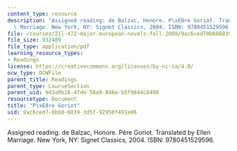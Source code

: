 ```yaml
---
content_type: resource
description: "Assigned reading: de Balzac, Honore. P\xE8re Goriot. Translated by Ellen\
  \ Marriage. New York, NY: Signet Classics, 2004. ISBN: 9780451529596. "
file: /courses/21l-472-major-european-novels-fall-2008/9ac6ced70b6868393d5f92950f491e86_pere_goriot.pdf
file_size: 932489
file_type: application/pdf
learning_resource_types:
- Readings
license: https://creativecommons.org/licenses/by-nc-sa/4.0/
ocw_type: OCWFile
parent_title: Readings
parent_type: CourseSection
parent_uid: 9d3a9b16-4fde-58a9-846e-b5f9644c8498
resourcetype: Document
title: "P\xE8re Goriot"
uid: 9ac6ced7-0b68-6839-3d5f-92950f491e86
---
```

Assigned reading: de Balzac, Honore. Père Goriot. Translated by Ellen Marriage. New York, NY: Signet Classics, 2004. ISBN: 9780451529596. 